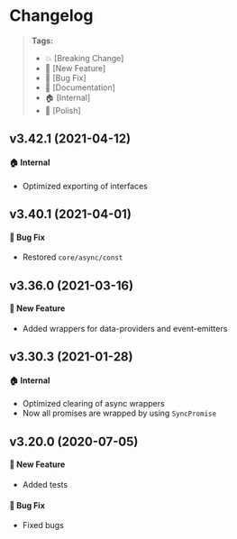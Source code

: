 Changelog
=========

> **Tags:**
> - :boom:       [Breaking Change]
> - :rocket:     [New Feature]
> - :bug:        [Bug Fix]
> - :memo:       [Documentation]
> - :house:      [Internal]
> - :nail_care:  [Polish]

## v3.42.1 (2021-04-12)

#### :house: Internal

* Optimized exporting of interfaces

## v3.40.1 (2021-04-01)

#### :bug: Bug Fix

* Restored `core/async/const`

## v3.36.0 (2021-03-16)

#### :rocket: New Feature

* Added wrappers for data-providers and event-emitters

## v3.30.3 (2021-01-28)

#### :house: Internal

* Optimized clearing of async wrappers
* Now all promises are wrapped by using `SyncPromise`

## v3.20.0 (2020-07-05)

#### :rocket: New Feature

* Added tests

#### :bug: Bug Fix

* Fixed bugs
